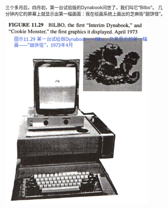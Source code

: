 三个多月后，四月初，第一台试验版的Dynabook问世了，我们叫它“Bilbo”。
几分钟内它的屏幕上就显示出第一幅画面：我在绘画系统上画出的芝麻街“甜饼怪”。

![Bilbo](Bilbo.png)
